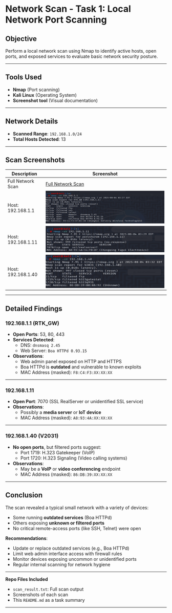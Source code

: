 #  Network Scan - Task 1: Local Network Port Scanning

##  Objective
Perform a local network scan using Nmap to identify active hosts, open ports, and exposed services to evaluate basic network security posture.

---

##  Tools Used
- **Nmap** (Port scanning)
- **Kali Linux** (Operating System)
- **Screenshot tool** (Visual documentation)

---

##  Network Details
- **Scanned Range**: `192.168.1.0/24`
- **Total Hosts Detected**: 13

---

##  Scan Screenshots

| Description             | Screenshot |
|-------------------------|------------|
| Full Network Scan       | [Full Network Scan](scan_result.txt) |
| Host: 192.168.1.1       | ![Host 192.168.1.1](screenshot_host_192.168.1.1.png) |
| Host: 192.168.1.11      | ![Host 192.168.1.11](screenshot_host_192.168.1.11.png) |
| Host: 192.168.1.40      | ![Host 192.168.1.40](screenshot_host_192.168.1.40.png) |

---

##  Detailed Findings

###  192.168.1.1 (RTK_GW)
- **Open Ports**: 53, 80, 443
- **Services Detected**:
  - DNS: `dnsmasq 2.45`
  - Web Server: `Boa HTTPd 0.93.15`
- **Observations**:
  - Web admin panel exposed on HTTP and HTTPS
  - Boa HTTPd is **outdated** and vulnerable to known exploits
  - MAC Address (masked): `F8:C4:F3:XX:XX:XX`

---

###  192.168.1.11
- **Open Port**: 7070 (SSL RealServer or unidentified SSL service)
- **Observations**:
  - Possibly a **media server** or **IoT device**
  - MAC Address (masked): `A8:93:4A:XX:XX:XX`

---

###  192.168.1.40 (V2031)
- **No open ports**, but filtered ports suggest:
  - Port 1719: H.323 Gatekeeper (VoIP)
  - Port 1720: H.323 Signaling (Video calling systems)
- **Observations**:
  - May be a **VoIP** or **video conferencing** endpoint
  - MAC Address (masked): `86:DB:39:XX:XX:XX`

---

##  Conclusion

The scan revealed a typical small network with a variety of devices:
- Some running **outdated services** (Boa HTTPd)
- Others exposing **unknown or filtered ports**
- No critical remote-access ports (like SSH, Telnet) were open

 **Recommendations**:
- Update or replace outdated services (e.g., Boa HTTPd)
- Limit web admin interface access with firewall rules
- Monitor devices exposing uncommon or unidentified ports
- Regular internal scanning for network hygiene

---

 **Repo Files Included**
- `scan_result.txt`: Full scan output
- Screenshots of each scan
- This `README.md` as a task summary

---


